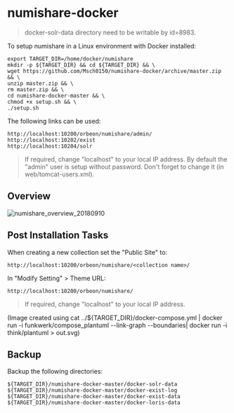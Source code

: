 # numishare-docker

> docker-solr-data directory need to be writable by id=8983.

To setup numishare in a Linux environment with Docker installed:

    export TARGET_DIR=/home/docker/numishare
    mkdir -p ${TARGET_DIR} && cd ${TARGET_DIR} && \
    wget https://github.com/Msch0150/numishare-docker/archive/master.zip && \
    unzip master.zip && \
    rm master.zip && \
    cd numishare-docker-master && \
    chmod +x setup.sh && \
    ./setup.sh

The following links can be used:

    http://localhost:10200/orbeon/numishare/admin/
    http://localhost:10202/exist
    http://localhost:10204/solr
    
> If required, change "localhost" to your local IP address.
> By default the "admin" user is setup without password. Don't forget to change it (in web/tomcat-users.xml).

## Overview

![numishare_overview_20180910](https://user-images.githubusercontent.com/37273467/45276680-05e0ac00-b4c4-11e8-9211-a20f4d271d66.jpg)

## Post Installation Tasks

When creating a new collection set the "Public Site" to:

    http://localhost:10200/orbeon/numishare/<collection name>/
    
In "Modify Setting" > Theme URL:

    http://localhost:10200/orbeon/numishare/

> If required, change "localhost" to your local IP address.
    
(Image created using cat ../${TARGET_DIR}/docker-compose.yml | docker run -i funkwerk/compose_plantuml --link-graph --boundaries| docker run -i think/plantuml > out.svg)

## Backup

Backup the following directories:

    ${TARGET_DIR}/numishare-docker-master/docker-solr-data
    ${TARGET_DIR}/numishare-docker-master/docker-exist-log
    ${TARGET_DIR}/numishare-docker-master/docker-exist-data
    ${TARGET_DIR}/numishare-docker-master/docker-loris-data

